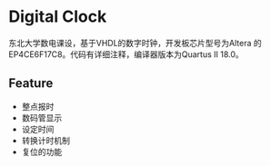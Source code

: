# Digital Clock

东北大学数电课设，基于VHDL的数字时钟，开发板芯片型号为Altera 的 EP4CE6F17C8。代码有详细注释，编译器版本为Quartus II 18.0。

## Feature

* 整点报时
* 数码管显示
* 设定时间
* 转换计时机制
* 复位的功能
